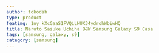 ```yaml
---
author: tokodab
type: product
featimg: 1ny_kXcGaaS1FVQiLHUX34ydrohWbiwHQ
title: Naruto Sasuke Uchiha B&W Samsung Galaxy S9 Case
tags: [samsung, galaxy, s9]
category: [samsung]
---
```

